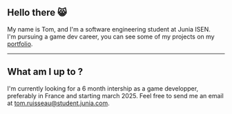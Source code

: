 ## Hello there 😸

My name is Tom, and I'm a software engineering student at Junia ISEN. <br> I'm pursuing a game dev career, you can see some of my projects on my [portfolio](https://tomruisseau.fr). 

---

## What am I up to ?

I'm currently looking for a 6 month intership as a game developper, preferably in France and starting march 2025. Feel free to send me an email at tom.ruisseau@student.junia.com. 
